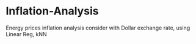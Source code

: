 # Inflation-Analysis
Energy prices inflation analysis consider with Dollar exchange rate, using Linear Reg, kNN
